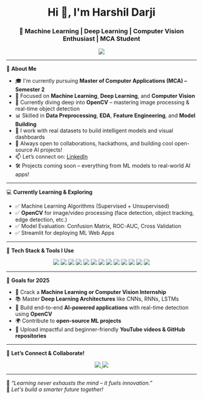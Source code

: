 <h1 align="center">Hi 👋, I'm Harshil Darji</h1>
<h3 align="center">🚀 Machine Learning | Deep Learning | Computer Vision Enthusiast | MCA Student</h3>

<p align="center">
  <img src="https://readme-typing-svg.demolab.com/?lines=Aspiring+ML+Engineer+%F0%9F%9A%80;Deep+Learning+Explorer+%F0%9F%94%8E;OpenCV+Learner+%F0%9F%96%8C%EF%B8%8F;Always+Learning+Something+New!&center=true&width=500&height=30" />
</p>

---

🌟 **About Me**

- 🎓 I'm currently pursuing **Master of Computer Applications (MCA) – Semester 2**
- 🧠 Focused on **Machine Learning**, **Deep Learning**, and **Computer Vision**
- 🤖 Currently diving deep into **OpenCV** – mastering image processing & real-time object detection
- 📊 Skilled in **Data Preprocessing**, **EDA**, **Feature Engineering**, and **Model Building**
- 🧪 I work with real datasets to build intelligent models and visual dashboards
- 🌱 Always open to collaborations, hackathons, and building cool open-source AI projects!
- 📫 Let’s connect on: [LinkedIn](https://www.linkedin.com/in/harshil-darji-6b3a54353)
- 🛠️ Projects coming soon – everything from ML models to real-world AI apps!

---

💻 **Currently Learning & Exploring**

- ✅ Machine Learning Algorithms (Supervised + Unsupervised)
- ✅ **OpenCV** for image/video processing (face detection, object tracking, edge detection, etc.)
- ✅ Model Evaluation: Confusion Matrix, ROC-AUC, Cross Validation
- ✅ Streamlit for deploying ML Web Apps

---

🧰 **Tech Stack & Tools I Use**

<p align="center">
  <img src="https://img.shields.io/badge/Python-3776AB?style=for-the-badge&logo=python&logoColor=white"/>
  <img src="https://img.shields.io/badge/Numpy-013243?style=for-the-badge&logo=numpy&logoColor=white"/>
  <img src="https://img.shields.io/badge/Pandas-150458?style=for-the-badge&logo=pandas&logoColor=white"/>
  <img src="https://img.shields.io/badge/Scikit--learn-F7931E?style=for-the-badge&logo=scikit-learn&logoColor=white"/>
  <img src="https://img.shields.io/badge/TensorFlow-FF6F00?style=for-the-badge&logo=tensorflow&logoColor=white"/>
  <img src="https://img.shields.io/badge/Keras-D00000?style=for-the-badge&logo=keras&logoColor=white"/>
  <img src="https://img.shields.io/badge/OpenCV-5C3EE8?style=for-the-badge&logo=opencv&logoColor=white"/>
  <img src="https://img.shields.io/badge/Matplotlib-ffffff?style=for-the-badge&logo=matplotlib&logoColor=black"/>
  <img src="https://img.shields.io/badge/Seaborn-4B8BBE?style=for-the-badge&logo=python&logoColor=white"/>
  <img src="https://img.shields.io/badge/Power%20BI-F2C811?style=for-the-badge&logo=powerbi&logoColor=black"/>
  <img src="https://img.shields.io/badge/SQL-025E8C?style=for-the-badge&logo=postgresql&logoColor=white"/>
  <img src="https://img.shields.io/badge/Excel-217346?style=for-the-badge&logo=microsoft-excel&logoColor=white"/>
  <img src="https://img.shields.io/badge/GitHub-181717?style=for-the-badge&logo=github&logoColor=white"/>
</p>

---

🎯 **Goals for 2025**

- 💼 Crack a **Machine Learning or Computer Vision Internship**
- 📚 Master **Deep Learning Architectures** like CNNs, RNNs, LSTMs
- 🤖 Build end-to-end **AI-powered applications** with real-time detection using **OpenCV**
- 🌍 Contribute to **open-source ML projects**
- 🚀 Upload impactful and beginner-friendly **YouTube videos & GitHub repositories**

---

📌 **Let’s Connect & Collaborate!**

<p align="center">
  <a href="https://www.linkedin.com/in/harshil-darji-6b3a54353" target="_blank">
    <img src="https://img.shields.io/badge/LinkedIn-%230077B5.svg?&style=for-the-badge&logo=linkedin&logoColor=white"/>
  </a>
  <a href="mailto:harshildarji23@gmail.com">
    <img src="https://img.shields.io/badge/Gmail-D14836?style=for-the-badge&logo=gmail&logoColor=white"/>
  </a>
</p>

---

🌟 *“Learning never exhausts the mind – it fuels innovation.”*  
🔁 *Let's build a smarter future together!*
